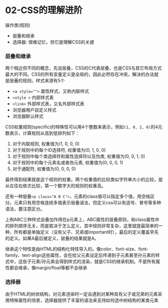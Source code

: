# 02-CSS的理解进阶

操作类(规则)

* 层叠和继承
* 选择器: 很难记忆，但它是理解CSS的关键

### 层叠和继承

两个相近但不同的概念，先说层叠，CSS的C代表层叠，也是CSS与其它布局方式最大的不同。CSS的所有变量定义是全局的，因此必然存在冲突，解决的办法就是层叠的规则。样式来源有5个

* `<a style="">`  属性样式，又称内联样式
* `<style >`  内部样式表
* `<link>` 外部样式表，又名外部样式表
* 浏览器用户自定义样式
* 浏览器默认样式

CSS权重规则(specific)的特殊性可以用4个整数来表示，例如`(1, 0, 2, 0)`的4元数表示，计算规则从高到低排列如下：

1. 对于内联规则, 权重值为(1, 0, 0, 0)
1. 对于规则中的每个ID选择符, 权重值为(0, 1, 0, 0)
1. 对于规则中每个类选择符和属性选择符以及伪类, 权重值为(0, 0, 1, 0)
1. 对于规则中的每个元素名或者伪元素, 权重值为(0, 0, 0, 1)
1. 对于通配符, 权重值为(0, 0, 0, 0)

最终得到结果就是这个规则的权重。两个权重值的比较类似字符串大小的比较，是从左往右依次比较，第一个数字大的规则的权重高。

还有一种层叠`<p class="A B C">`，元素的class值可以指定多个值，用空格区分。元素只有用空格连结多值表示层叠语法，但定义css可以有逗号、冒号等多种语法，要注意区分。

上例ABC三种样式会叠加作用在p元素上，ABC属性的层叠原则，和class属性中的排列顺序无关，而是取决于怎么定义，其中规则非常复杂，这里就提最简单的一种，所有都是单独定义（没有父子、兄弟或important时），最后的定义覆盖早先的定义。如果A最后被定义，层叠的结果就是A。

继承这个特性是由HTML的结构化特性导入的。像color、font-size、font-family、text-align这些属性，会在给父元素设定后传递到子元素甚至孙元素的样式中，这些子元素/孙元素会得到样式的渲染，就是CSS的继承机制。不是所有属性都会继承，像margin/float等都不会继承

### 选择器

由于HTML的树状结构，对元素渲染时一定会遇到对某种具有父子或兄弟的元素采用特殊属性的场景，选择器提供了丰富的语法来支持如何选中树结构的某类元素
